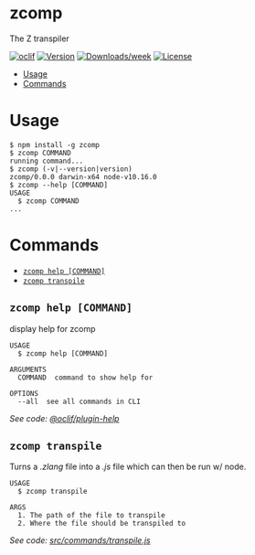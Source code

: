 zcomp
=====

The Z transpiler

[![oclif](https://img.shields.io/badge/cli-oclif-brightgreen.svg)](https://oclif.io)
[![Version](https://img.shields.io/npm/v/zcomp.svg)](https://npmjs.org/package/zcomp)
[![Downloads/week](https://img.shields.io/npm/dw/zcomp.svg)](https://npmjs.org/package/zcomp)
[![License](https://img.shields.io/npm/l/zcomp.svg)](https://github.com/zlanguage/zcomp/blob/master/package.json)

<!-- toc -->
* [Usage](#usage)
* [Commands](#commands)
<!-- tocstop -->
# Usage
<!-- usage -->
```sh-session
$ npm install -g zcomp
$ zcomp COMMAND
running command...
$ zcomp (-v|--version|version)
zcomp/0.0.0 darwin-x64 node-v10.16.0
$ zcomp --help [COMMAND]
USAGE
  $ zcomp COMMAND
...
```
<!-- usagestop -->
# Commands
<!-- commands -->
* [`zcomp help [COMMAND]`](#zcomp-help-command)
* [`zcomp transpile`](#zcomp-transpile)

## `zcomp help [COMMAND]`

display help for zcomp

```
USAGE
  $ zcomp help [COMMAND]

ARGUMENTS
  COMMAND  command to show help for

OPTIONS
  --all  see all commands in CLI
```

_See code: [@oclif/plugin-help](https://github.com/oclif/plugin-help/blob/v2.2.0/src/commands/help.ts)_

## `zcomp transpile`

Turns a *.zlang* file into a *.js* file which can then be run w/ node.

```
USAGE
  $ zcomp transpile

ARGS
  1. The path of the file to transpile
  2. Where the file should be transpiled to
```

_See code: [src/commands/transpile.js](https://github.com/zlanguage/zcomp/blob/v0.0.0/src/commands/transpile.js)_
<!-- commandsstop -->
